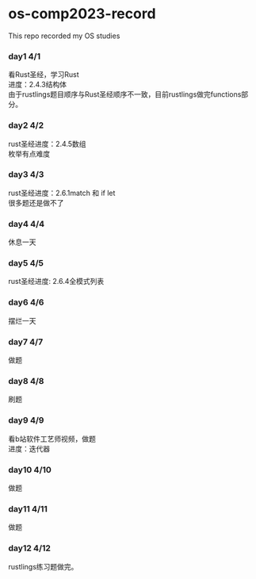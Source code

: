 # os-comp2023-record
This repo recorded my OS studies

### day1 4/1
看Rust圣经，学习Rust  
进度：2.4.3结构体  
由于rustlings题目顺序与Rust圣经顺序不一致，目前rustlings做完functions部分。

### day2 4/2
rust圣经进度：2.4.5数组  
枚举有点难度

### day3 4/3
rust圣经进度：2.6.1match 和 if let  
很多题还是做不了

### day4 4/4
休息一天  

### day5 4/5
rust圣经进度: 2.6.4全模式列表

### day6 4/6
摆烂一天  

### day7 4/7
做题

### day8 4/8
刷题

### day9 4/9
看b站软件工艺师视频，做题  
进度：迭代器

### day10 4/10
做题  

### day11 4/11
做题

### day12 4/12
rustlings练习题做完。